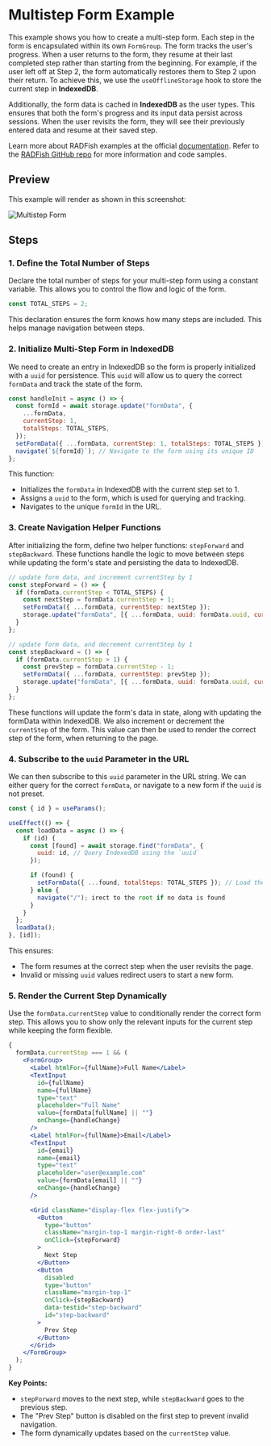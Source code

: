 # Multistep Form Example

This example shows you how to create a multi-step form. Each step in the form is encapsulated within its own `FormGroup`. The form tracks the user's progress. When a user returns to the form, they resume at their last completed step rather than starting from the beginning. For example, if the user left off at Step 2, the form automatically restores them to Step 2 upon their return. To achieve this, we use the `useOfflineStorage` hook to store the current step in **IndexedDB**.

Additionally, the form data is cached in **IndexedDB** as the user types. This ensures that both the form's progress and its input data persist across sessions. When the user revisits the form, they will see their previously entered data and resume at their saved step.

Learn more about RADFish examples at the official [documentation](https://nmfs-radfish.github.io/radfish/developer-documentation/examples-and-templates#examples). Refer to the [RADFish GitHub repo](https://nmfs-radfish.github.io/radfish/) for more information and code samples.

## Preview
This example will render as shown in this screenshot:

![Multistep Form](./src/assets/multistep.png)

## Steps

### 1. Define the Total Number of Steps
Declare the total number of steps for your multi-step form using a constant variable. This allows you to control the flow and logic of the form.

```jsx
const TOTAL_STEPS = 2;
```

This declaration ensures the form knows how many steps are included. This helps manage navigation between steps.

### 2. Initialize Multi-Step Form in IndexedDB

We need to create an entry in IndexedDB so the form is properly initialized with a `uuid` for persistence. This `uuid` will allow us to query the correct `formData` and track the state of the form.

```jsx
const handleInit = async () => {
  const formId = await storage.update("formData", {
    ...formData,
    currentStep: 1,
    totalSteps: TOTAL_STEPS,
  });
  setFormData({ ...formData, currentStep: 1, totalSteps: TOTAL_STEPS });
  navigate(`${formId}`); // Navigate to the form using its unique ID
};
```
This function:
- Initializes the `formData` in IndexedDB with the current step set to 1.
- Assigns a `uuid` to the form, which is used for querying and tracking.
- Navigates to the unique `formId` in the URL.

### 3. Create Navigation Helper Functions
After initializing the form, define two helper functions: `stepForward` and `stepBackward`. These functions handle the logic to move between steps while updating the form's state and persisting the data to IndexedDB.

```jsx
// update form data, and increment currentStep by 1
const stepForward = () => {
  if (formData.currentStep < TOTAL_STEPS) {
    const nextStep = formData.currentStep + 1;
    setFormData({ ...formData, currentStep: nextStep });
    storage.update("formData", [{ ...formData, uuid: formData.uuid, currentStep: nextStep }]);
  }
};

// update form data, and decrement currentStep by 1
const stepBackward = () => {
  if (formData.currentStep > 1) {
    const prevStep = formData.currentStep - 1;
    setFormData({ ...formData, currentStep: prevStep });
    storage.update("formData", [{ ...formData, uuid: formData.uuid, currentStep: prevStep }]);
  }
};
```

These functions will update the form's data in state, along with updating the formData within IndexedDB. We also increment or decrement the `currentStep` of the form. This value can then be used to render the correct step of the form, when returning to the page.

### 4. Subscribe to the `uuid` Parameter in the URL
We can then subscribe to this `uuid` parameter in the URL string. We can either query for the correct `formData`, or navigate to a new form if the `uuid` is not preset.

```jsx
const { id } = useParams();

useEffect(() => {
  const loadData = async () => {
    if (id) {
      const [found] = await storage.find("formData", {
        uuid: id, // Query IndexedDB using the `uuid`
      });

      if (found) {
        setFormData({ ...found, totalSteps: TOTAL_STEPS }); // Load the data into state
      } else {
        navigate("/"); irect to the root if no data is found
      }
    }
  };
  loadData();
}, [id]);
```
This ensures:

- The form resumes at the correct step when the user revisits the page.
- Invalid or missing `uuid` values redirect users to start a new form.


### 5. Render the Current Step Dynamically 
Use the `formData.currentStep` value to conditionally render the correct form step. This allows you to show only the relevant inputs for the current step while keeping the form flexible.

```jsx
{
  formData.currentStep === 1 && (
    <FormGroup>
      <Label htmlFor={fullName}>Full Name</Label>
      <TextInput
        id={fullName}
        name={fullName}
        type="text"
        placeholder="Full Name"
        value={formData[fullName] || ""}
        onChange={handleChange}
      />
      <Label htmlFor={fullName}>Email</Label>
      <TextInput
        id={email}
        name={email}
        type="text"
        placeholder="user@example.com"
        value={formData[email] || ""}
        onChange={handleChange}
      />

      <Grid className="display-flex flex-justify">
        <Button
          type="button"
          className="margin-top-1 margin-right-0 order-last"
          onClick={stepForward}
        >
          Next Step
        </Button>
        <Button
          disabled
          type="button"
          className="margin-top-1"
          onClick={stepBackward}
          data-testid="step-backward"
          id="step-backward"
        >
          Prev Step
        </Button>
      </Grid>
    </FormGroup>
  );
}
```
**Key Points:**

- `stepForward` moves to the next step, while `stepBackward` goes to the previous step.
- The "Prev Step" button is disabled on the first step to prevent invalid navigation.
- The form dynamically updates based on the `currentStep` value.

